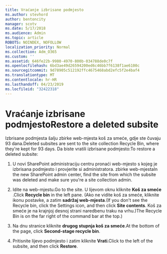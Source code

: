 ```yaml
---
title: Vraćanje izbrisane podmjesto
ms.author: stevhord
author: bentoncity
manager: scotv
ms.date: 5/17/2018
ms.audience: Admin
ms.topic: article
ROBOTS: NOINDEX, NOFOLLOW
localization_priority: Normal
ms.collection: Adm_O365
ms.custom: ''
ms.assetid: 646fe22b-9980-4970-800b-034788de0c7f
ms.openlocfilehash: 6bd3ae49d26594200ed6c46bb7f6138f1ae6100c
ms.sourcegitcommit: 9d78905c512192ffc4675468abd2efc5f2e4baf4
ms.translationtype: MT
ms.contentlocale: hr-HR
ms.lasthandoff: 04/23/2019
ms.locfileid: "32422318"
---
```

# <a name="restore-a-deleted-subsite"></a><span data-ttu-id="19330-102">Vraćanje izbrisane podmjesto</span><span class="sxs-lookup"><span data-stu-id="19330-102">Restore a deleted subsite</span></span>

<span data-ttu-id="19330-103">Izbrisane podmjesta šalju zbirke web-mjesta koš za smeće, gdje ste čuvaju 93 dana.</span><span class="sxs-lookup"><span data-stu-id="19330-103">Deleted subsites are sent to the site collection Recycle Bin, where they're kept for 93 days.</span></span> <span data-ttu-id="19330-104">Da biste vratili izbrisane podmjesto:</span><span class="sxs-lookup"><span data-stu-id="19330-104">To restore a deleted subsite:</span></span>
  
1. <span data-ttu-id="19330-105">U novi SharePoint administraciju centru pronaći web-mjesto s kojeg je izbrisana podmjesto i provjerite si administratora. zbirke web-mjesta</span><span class="sxs-lookup"><span data-stu-id="19330-105">In the new SharePoint admin center, find the site from which the subsite was deleted and make sure you're a site collection admin.</span></span> 
    
2. <span data-ttu-id="19330-106">Idite na web-mjestu.</span><span class="sxs-lookup"><span data-stu-id="19330-106">Go to the site.</span></span> <span data-ttu-id="19330-107">U lijevom oknu kliknite **Koš za smeće** .</span><span class="sxs-lookup"><span data-stu-id="19330-107">Click **Recycle bin** in the left pane.</span></span> <span data-ttu-id="19330-108">(Ako ne vidite koš za smeće, kliknite ikonu postavke, a zatim **sadržaj web-mjesta**.</span><span class="sxs-lookup"><span data-stu-id="19330-108">(If you don't see the Recycle bin, click the Settings icon, and then click **Site contents**.</span></span> <span data-ttu-id="19330-109">Koš za smeće je na krajnjoj desnoj strani naredbenu traku na vrhu.)</span><span class="sxs-lookup"><span data-stu-id="19330-109">The Recycle Bin is on the far right of the command bar at the top.)</span></span>
    
3. <span data-ttu-id="19330-110">Na dnu stranice kliknite **drugog stupnja koš za smeće**.</span><span class="sxs-lookup"><span data-stu-id="19330-110">At the bottom of the page, click **Second-stage recycle bin**.</span></span>
    
4. <span data-ttu-id="19330-111">Pritisnite lijevo podmjesto i zatim kliknite **Vrati**.</span><span class="sxs-lookup"><span data-stu-id="19330-111">Click to the left of the subsite, and then click **Restore**.</span></span>
    

